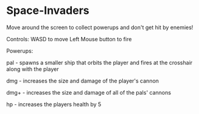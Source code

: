 # Space-Invaders

Move around the screen to collect powerups and don't get hit by enemies!

Controls:
  WASD to move
  Left Mouse button to fire
  
Powerups:

  pal - spawns a smaller ship that orbits the player and fires at the crosshair along with the player
  
  dmg - increases the size and damage of the player's cannon
  
  dmg+ - increases the size and damage of all of the pals' cannons
  
  hp - increases the players health by 5

